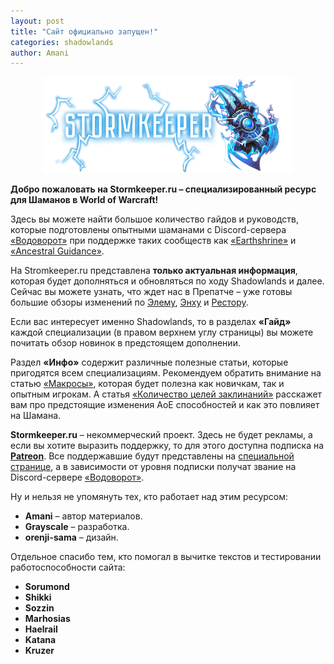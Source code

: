 ```yaml
---
layout: post
title: "Сайт официально запущен!"
categories: shadowlands 
author: Amani
---
```

<p align="center">
<img src="/assets/img/logos/sk_full.png" width=400x> 
</p>

**Добро пожаловать на Stormkeeper.ru – специализированный ресурс для Шаманов в World of Warcraft!**

Здесь вы можете найти большое количество гайдов и руководств, которые подготовлены опытными шаманами с Discord-сервера [«Водоворот»](https://discordapp.com/invite/zTQhBn8) при поддержке таких сообществ как [«Earthshrine»](https://discord.gg/earthshrine) и [«Ancestral Guidance»](https://discord.gg/AcTek6e).

На Stromkeeper.ru представлена **только актуальная информация**, которая будет дополняться и обновляться по ходу Shadowlands и далее. Сейчас вы можете узнать, что ждет нас в Препатче – уже готовы большие обзоры изменений по [Элему](https://stormkeeper.ru/ele/prepatch.html), [Энху](https://stormkeeper.ru/enh/prepatch.html) и [Рестору](https://stormkeeper.ru/resto/prepatch.html).

Если вас интересует именно Shadowlands, то в разделах **«Гайд»** каждой специализации (в правом верхнем углу страницы) вы можете почитать обзор новинок в предстоящем дополнении.

Раздел **«Инфо»** содержит различные полезные статьи, которые пригодятся всем специализациям. Рекомендуем обратить внимание на статью [«Макросы»](https://stormkeeper.ru/info/macros.html), которая будет полезна как новичкам, так и опытным игрокам. А статья [«Количество целей заклинаний»](https://stormkeeper.ru/info/target_cap.html) расскажет вам про предстоящие изменения АоЕ способностей и как это повлияет на Шамана.

**Stormkeeper.ru** – некоммерческий проект. Здесь не будет рекламы, а если вы хотите выразить поддержку, то для этого доступна подписка на [**Patreon**](https://www.patreon.com/amani_vodovorot). Все поддержавшие будут представлены на [специальной странице](https://stormkeeper.ru/info/patrons.html), а в зависимости от уровня подписки получат звание на Discord-сервере [«Водоворот»](https://discordapp.com/invite/zTQhBn8).

Ну и нельзя не упомянуть тех, кто работает над этим ресурсом:
* **Amani** – автор материалов.  
* **Grayscale** – разработка.
* **orenji-sama** – дизайн.

<p></p>

Отдельное спасибо тем, кто помогал в вычитке текстов и тестировании работоспособности сайта:
* **Sorumond**
* **Shikki**
* **Sozzin**
* **Marhosias**
* **Haelrail**
* **Katana**
* **Kruzer**
